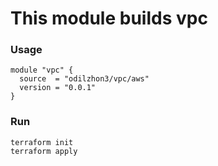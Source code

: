 # This module builds vpc
### Usage
``` 
module "vpc" {
  source  = "odilzhon3/vpc/aws"
  version = "0.0.1"
}
```
### Run 
```
terraform init 
terraform apply
```